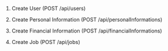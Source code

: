 1. Create User (POST /api/users)
<!-- {
  username: "string (required)",
  password: 1234, // Default password
  fullname: "string (combined first and last name)",
  role: "string (required)",
  departmentId: "number (required)",
  active: 1,
  emergencyContact: "string"
} -->
2. Create Personal Information (POST /api/personalInformations)
<!-- {
  dateOfBirth: "date",
  gender: "string",
  maritalStatus: "string",
  fatherName: "string",
  idNumber: "string",
  address: "string",
  city: "string",
  country: "string",
  mobile: "string",
  phone: "string",
  emailAddress: "string (email format)",
  userId: "number (auto-assigned from user creation)"
} -->
3. Create Financial Information (POST /api/financialInformations)
<!-- {
  bankName: "string",
  accountName: "string",
  accountNumber: "string",
  iban: "string",
  userId: "number (auto-assigned from user creation)"
} -->
4. Create Job (POST /api/jobs)
<!-- {
  jobTitle: "string (required)",
  startDate: "date (required)",
  endDate: "date",
  userId: "number (auto-assigned from user creation)"
}
